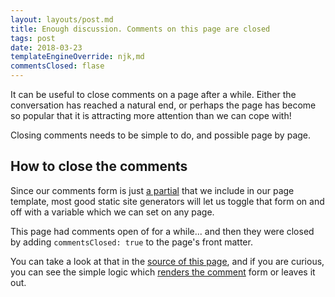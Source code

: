 ```yaml
---
layout: layouts/post.md
title: Enough discussion. Comments on this page are closed
tags: post
date: 2018-03-23
templateEngineOverride: njk,md
commentsClosed: flase
---
```


It can be useful to close comments on a page after a while. Either the conversation has reached a natural end, or perhaps the page has become so popular that it is attracting more attention than we can cope with!

Closing comments needs to be simple to do, and possible page by page.


## How to close the comments

Since our comments form is just [a partial]() that we include in our page template, most good static site generators will let us toggle that form on and off with a variable which we can set on any page.

This page had comments open of for a while... and then they were closed by adding `commentsClosed: true` to the page's front matter.

You can take a look at that in the [source of this page](), and if you are curious, you can see the simple logic which [renders the comment]() form or leaves it out.





